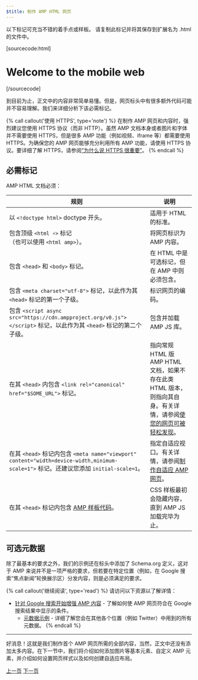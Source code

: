 ```yaml
---
$title: 制作 AMP HTML 网页
---
```


以下标记可充当不错的着手点或样板。
请复制此标记并将其保存到扩展名为 .html 的文件中。

[sourcecode:html]
<!doctype html>
<html amp lang="en">
  <head>
    <meta charset="utf-8">
    <script async src="https://cdn.ampproject.org/v0.js"></script>
    <title>Hello, AMPs</title>
    <link rel="canonical" href="http://example.ampproject.org/article-metadata.html">
    <meta name="viewport" content="width=device-width,minimum-scale=1,initial-scale=1">
    <script type="application/ld+json">
      {
        "@context": "http://schema.org",
        "@type": "NewsArticle",
        "headline": "Open-source framework for publishing content",
        "datePublished": "2015-10-07T12:02:41Z",
        "image": [
          "logo.jpg"
        ]
      }
    </script>
    <style amp-boilerplate>body{-webkit-animation:-amp-start 8s steps(1,end) 0s 1 normal both;-moz-animation:-amp-start 8s steps(1,end) 0s 1 normal both;-ms-animation:-amp-start 8s steps(1,end) 0s 1 normal both;animation:-amp-start 8s steps(1,end) 0s 1 normal both}@-webkit-keyframes -amp-start{from{visibility:hidden}to{visibility:visible}}@-moz-keyframes -amp-start{from{visibility:hidden}to{visibility:visible}}@-ms-keyframes -amp-start{from{visibility:hidden}to{visibility:visible}}@-o-keyframes -amp-start{from{visibility:hidden}to{visibility:visible}}@keyframes -amp-start{from{visibility:hidden}to{visibility:visible}}</style><noscript><style amp-boilerplate>body{-webkit-animation:none;-moz-animation:none;-ms-animation:none;animation:none}</style></noscript>
  </head>
  <body>
    <h1>Welcome to the mobile web</h1>
  </body>
</html>
[/sourcecode]

到目前为止，正文中的内容非常简单易懂。但是，网页标头中有很多额外代码可能并不容易理解。我们来详细分析下该必需标记。

{% call callout('使用 HTTPS', type='note') %}
在制作 AMP 网页和内容时，强烈建议您使用 HTTPS 协议（而非 HTTP）。虽然 AMP 文档本身或者图片和字体并不需要使用 HTTPS，但是很多 AMP 功能（例如视频、iframe 等）都需要使用 HTTPS。为确保您的 AMP 网页能够充分利用所有 AMP 功能，请使用 HTTPS 协议。要详细了解 HTTPS，请参阅[“为什么说 HTTPS 很重要”](https://developers.google.com/web/fundamentals/security/encrypt-in-transit/why-https)。
{% endcall %}

## 必需标记

AMP HTML 文档必须：

| 规则      | 说明 |
| --------- | ----------- |
| 以 `<!doctype html>` doctype 开头。| 适用于 HTML 的标准。|
| 包含顶级 `<html ⚡>` 标记<br>（也可以使用 `<html amp>`）。| 将网页标识为 AMP 内容。|
| 包含 `<head>` 和 `<body>` 标记。| 在 HTML 中是可选标记，但在 AMP 中则必须包含。
| 包含 `<meta charset="utf-8">` 标记，以此作为其 `<head>` 标记的第一个子级。| 标识网页的编码。|
| 包含 `<script async src="https://cdn.ampproject.org/v0.js"></script>` 标记，以此作为其 `<head>` 标记的第二个子级。| 包含并加载 AMP JS 库。|
| 在其 `<head>` 内包含 `<link rel="canonical" href="$SOME_URL">` 标记。| 指向常规 HTML 版 AMP HTML 文档，如果不存在此类 HTML 版本，则指向其自身。有关详情，请参阅[使您的网页可被轻松发现](/zh_cn/docs/fundamentals/discovery.html)。
| 在其 `<head>` 标记内包含 `<meta name="viewport" content="width=device-width,minimum-scale=1">` 标记。还建议您添加 `initial-scale=1`。| 指定自适应视口。有关详情，请参阅[制作自适应 AMP 网页](/zh_cn/docs/design/responsive/responsive_design.html)。|
| 在其 `<head>` 标记内包含 [AMP 样板代码](/zh_cn/docs/fundamentals/spec/amp-boilerplate.html)。| CSS 样板最初会隐藏内容，直到 AMP JS 加载完毕为止。|

## 可选元数据

除了最基本的要求之外，我们的示例还在标头中添加了 Schema.org 定义，这对于 AMP 来说并不是一项严格的要求，但若要在特定位置（例如，在 Google 搜索“焦点新闻”轮换展示区）分发内容，则是必须满足的要求。

{% call callout('继续阅读', type='read') %} 请访问以下资源以了解详情：

* [针对 Google 搜索开始增强 AMP 内容](https://developers.google.com/amp/docs) - 了解如何使 AMP 网页符合在 Google 搜索结果中显示的条件。
  * [元数据示例](https://github.com/ampproject/amphtml/tree/master/examples/metadata-examples) - 详细了解您会在其他各个位置（例如 Twitter）中用到的所有元数据。
{% endcall %}

<hr>

好消息！这就是我们制作首个 AMP 网页所需的全部内容，当然，正文中还没有添加太多内容。在下一节中，我们将介绍如何添加图片等基本元素、自定义 AMP 元素，并介绍如何设置网页样式以及如何创建自适应布局。

<div class="prev-next-buttons">
  <a class="button prev-button" href="{{g.doc('/content/docs/start/create.md', locale=doc.locale).url.path}}"><span class="arrow-prev">上一页</span></a>
  <a class="button next-button" href="{{g.doc('/content/docs/start/create/include_image.html', locale=doc.locale).url.path}}"><span class="arrow-next">下一页</span></a>
</div>
 
